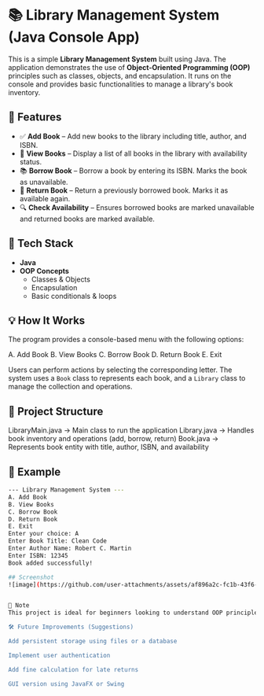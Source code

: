 # 📚 Library Management System (Java Console App)

This is a simple **Library Management System** built using Java. The application demonstrates the use of **Object-Oriented Programming (OOP)** principles such as classes, objects, and encapsulation. It runs on the console and provides basic functionalities to manage a library's book inventory.

## 🚀 Features

- ✅ **Add Book** – Add new books to the library including title, author, and ISBN.
- 📖 **View Books** – Display a list of all books in the library with availability status.
- 📚 **Borrow Book** – Borrow a book by entering its ISBN. Marks the book as unavailable.
- 🔄 **Return Book** – Return a previously borrowed book. Marks it as available again.
- 🔍 **Check Availability** – Ensures borrowed books are marked unavailable and returned books are marked available.

## 🧱 Tech Stack

- **Java**
- **OOP Concepts**
  - Classes & Objects
  - Encapsulation
  - Basic conditionals & loops

## 💡 How It Works

The program provides a console-based menu with the following options:

A. Add Book B. View Books C. Borrow Book D. Return Book E. Exit

Users can perform actions by selecting the corresponding letter. The system uses a `Book` class to represents each book, and a `Library` class to manage the collection and operations.

## 📂 Project Structure

LibraryMain.java → Main class to run the application Library.java → Handles book inventory and operations (add, borrow, return) Book.java → Represents book entity with title, author, ISBN, and availability


## 🧪 Example

```bash
--- Library Management System ---
A. Add Book
B. View Books
C. Borrow Book
D. Return Book
E. Exit
Enter your choice: A
Enter Book Title: Clean Code
Enter Author Name: Robert C. Martin
Enter ISBN: 12345
Book added successfully!

## Screenshot
![image](https://github.com/user-attachments/assets/af896a2c-fc1b-43f6-9856-7a6ba6c54e1a)


📌 Note
This project is ideal for beginners looking to understand OOP principles in Java through practical implementation. It's a basic version and can be extended with features like user login, due dates, or file/database storage in the future.

🛠️ Future Improvements (Suggestions)

Add persistent storage using files or a database

Implement user authentication

Add fine calculation for late returns

GUI version using JavaFX or Swing
